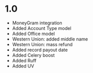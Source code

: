 1.0
===

* MoneyGram integration
* Added Account Type model
* Added Office model
* Western Union: added middle name
* Western Union: mass refund
* Added record payout date
* Added Celery boost
* Added Ruff
* Added UV
